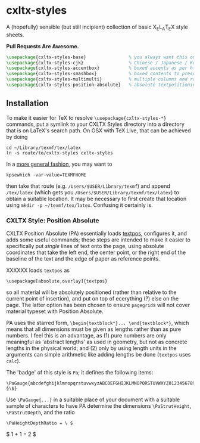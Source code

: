 

# cxltx-styles

A (hopefully) sensible (but still incipient) collection of basic X<sub>E</sub>L<sub>A</sub>T<sub>E</sub>X style sheets.

**Pull Requests Are Awesome.**

````latex
\usepackage{cxltx-styles-base}                % you always want this one
\usepackage{cxltx-styles-cjk}                 % Chinese / Japanese / Korean
\usepackage{cxltx-styles-accentbox}           % boxed accents as per http://www.eutypon.gr/eutypon/pdf/e2000-05/e05-a04.pdf
\usepackage{cxltx-styles-smashbox}            % boxed contents to preserve lineheights
\usepackage{cxltx-styles-multimulti}          % multiple columns and rows on pages and in tables
\usepackage{cxltx-styles-position-absolute}   % absolute textpositioning
````


## Installation

To make it easier for TeX to resolve `\usepackage{cxltx-styles-*}` commands, put a symlink to your
CXLTX Styles directory into a directory that is on LaTeX's search path. On OSX with TeX Live, that can
be achieved by doing

    cd ~/Library/texmf/tex/latex
    ln -s route/to/cxltx-styles cxltx-styles

In a [more general fashion](http://tex.stackexchange.com/a/1138/28067), you may want to

    kpsewhich -var-value=TEXMFHOME

then take that route (e.g. `/Users/$USER/Library/texmf`) and append `/tex/latex` (which gets you
`/Users/$USER/Library/texmf/tex/latex`) to obtain a suitable location. It may be necessary to first create
that location using `mkdir -p ~/texmf/tex/latex`. Confusing it certainly is.


### CXLTX Style: Position Absolute

CXLTX Position Absolute (PA) essentially loads [textpos][1], configures it, and adds some useful commands;
these steps are intended to make it easier to specifically put *single* lines of text onto the page, using
absolute coordinates that take the left end, the center point, or the right end of the baseline of the text
and the edge of paper as reference points.

XXXXXX loads `textpos` as

    \usepackage[absolute,overlay]{textpos}

so all material will be absolutely positioned (rather than relative to the current point of insertion), and
put on top of ecerything (?) else on the page. The latter option has been chosen to ensure `pagegrid`s will
not cover material typeset with Position Absolute.

PA uses the starred form, `\begin{textblock*}... \end{textblock*}`, which means that all dimensions must be
given as lengths rather than as pure numbers. I feel this is an advantage, as (1) pure numbers are only
meaningful as 'abstract lengths' as used in geometry, but not as concrete lengths in the physical world; and
(2) only by using length units in the arguments can simple arithmetic like adding lengths be done (`textpos`
uses `calc`).



The 'badge' of this style is `Pa`; it defines the following items:

    \PaGauge{abcdefghijklmnopqrstuvwxyzABCDEFGHIJKLMNOPQRSTUVWXYZ0123456789.!§\$}

Use `\PaGauge{...}` in a suitable place of your document with a suitable sample of characters to have PA
determine the dimensions `\PaStrutHeight`, `\PaStrutDepth`, and the ratio

    \PaHeightDepthRatio = \ $

$ 1 + 1 = 2 $



[1]: http://www.tex.ac.uk/ctan/macros/latex/contrib/textpos/textpos.pdf








